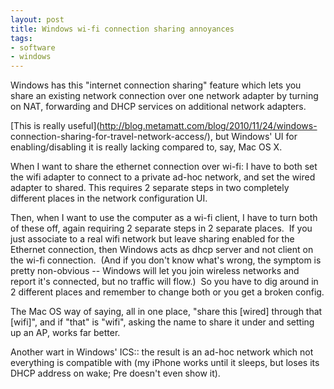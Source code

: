```yaml
---
layout: post
title: Windows wi-fi connection sharing annoyances
tags:
- software
- windows
---
```

Windows has this "internet connection sharing" feature which lets you share an
existing network connection over one network adapter by turning on NAT,
forwarding and DHCP services on additional network adapters.

[This is really useful](http://blog.metamatt.com/blog/2010/11/24/windows-
connection-sharing-for-travel-network-access/), but Windows' UI for
enabling/disabling it is really lacking compared to, say, Mac OS X.

When I want to share the ethernet connection over wi-fi: I have to both set
the wifi adapter to connect to a private ad-hoc network, and set the wired
adapter to shared. This requires 2 separate steps in two completely different
places in the network configuration UI.

Then, when I want to use the computer as a wi-fi client, I have to turn both
of these off, again requiring 2 separate steps in 2 separate places.  If you
just associate to a real wifi network but leave sharing enabled for the
Ethernet connection, then Windows acts as dhcp server and not client on the
wi-fi connection.  (And if you don't know what's wrong, the symptom is pretty
non-obvious -- Windows will let you join wireless networks and report it's
connected, but no traffic will flow.)  So you have to dig around in 2
different places and remember to change both or you get a broken config.

The Mac OS way of saying, all in one place, "share this [wired] through that
[wifi]", and if "that" is "wifi", asking the name to share it under and
setting up an AP, works far better.

Another wart in Windows' ICS:: the result is an ad-hoc network which not
everything is compatible with (my iPhone works until it sleeps, but loses its
DHCP address on wake; Pre doesn't even show it).

